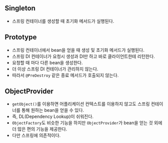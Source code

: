 ## Singleton
- 스프링 컨테이너를 생성할 때 초기화 메서드가 실행된다.

## Prototype
- 스프링 컨테이너에서 bean을 얻을 때 생성 및 초기화 메서드가 실행된다.
- 스프링 DI 컨테이너가 요청시 생성과 DI만 하고 바로 클라이언트한테 리턴한다.
- 요청할 때 마다 다른 bean을 생성한다.
- 더 이상 스프링 DI 컨테이너가 관리하지 않는다.
- 따라서 `@PreDestroy` 같은 종료 메서드가 호출되지 않는다.

## ObjectProvider
- `getObject()`를 이용하면 어플리케이션 컨텍스트를 이용하지 않고도 스프링 컨테이너를 통해 원하는 bean을 얻을 수 있다.
- 즉, DL(Dependency Lookup)이 쉬워진다.
- `ObjectFactory`도 비슷한 기능을 하지만 `ObjectProvider`가 bean을 얻는 것 외에 더 많은 편의 기능을 제공한다.
- 다만 스프링에 의존적이다.